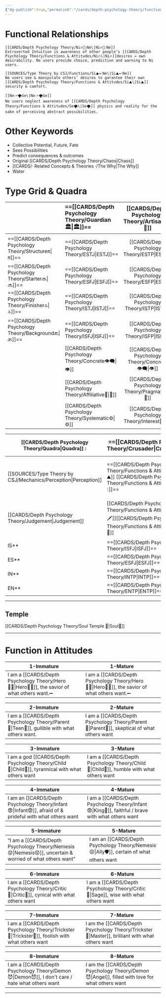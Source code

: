 ```yaml
---
{"dg-publish":true,"permalink":"/cards/depth-psychology-theory/functions-and-attitudes/ne/","created":"2022-12-27T21:20:33.776+01:00","updated":"2023-04-25T19:19:09.122+02:00"}
---
```


# Functional Relationships 

	[[CARDS/Depth Psychology Theory/Ni🔥💫💧Ne\|Ni🔥💫💧Ne]] 
	Extroverted Intuition is awareness of other people’s [[CARDS/Depth Psychology Theory/Functions & Attitudes/Ni🔥\|Ni🔥]]desires ↔️ own desirability. Ne users provide choice, prediction and warning to Ni users. 

	[[SOURCES/Type Theory by CSJ/Functions/Si⛰️↔️💧Ne\|Si⛰️↔️💧Ne]] 
	Ne users see & manipulate others’ desires to garantee their own [[CARDS/Depth Psychology Theory/Functions & Attitudes/Si⛰️\|Si⛰️]] security & comfort.  

	[[Ne💧⚡🌪️Se\|Ne💧⚡🌪️Se]]
	Ne users neglect awareness of [[CARDS/Depth Psychology Theory/Functions & Attitudes/Se🌪️\|Se🌪️]] physics and reality for the sake of perceiving abstract possibilities. 

# Other Keywords 
- Collective Potential, Future, Fate
- Sees Possibilities 
- Predict consequences & outcomes 
- Original [[CARDS/Depth Psychology Theory/Chaos\|Chaos]]
- [[CARDS/· Related Concepts & Theories ·/The Why\|The Why]]
- Water

# Type Grid & Quadra 

|                      | <font size="4"> ==[[CARDS/Depth Psychology Theory/Guardian 🏛️\|🏛️]]==</font>   |  <font size="4"> [[CARDS/Depth Psychology Theory/Artisan 🧰\|🧰]]</font>   | <font size="4"> ==[[CARDS/Depth Psychology Theory/Future-Thinker 🔮\|🔮]]==</font> | <font size="4"> ==[[CARDS/Depth Psychology Theory/Idealist🦄\|🦄]]==</font>    |                       |                            |                     |
|:-------------------- |:--------------------- |:---------------------:|:------------------------- |:--------------------- |:--------------------- |:-------------------------- |:--------------------- |
| ==[[CARDS/Depth Psychology Theory/Structure🔛\|🔛]]==  | ==[[CARDS/Depth Psychology Theory/ESTJ\|ESTJ]]==              |       [[CARDS/Depth Psychology Theory/ESTP\|ESTP]]        | [[CARDS/Depth Psychology Theory/ENTJ\|ENTJ]]                  | [[CARDS/Depth Psychology Theory/ENFJ\|ENFJ]]              | [[CARDS/Depth Psychology Theory/Direct➡️\|➡️]]      | [[CARDS/Depth Psychology Theory/Initiating👋\|👋]]       | [[CARDS/Depth Psychology Theory/Outcome🏆\|🎯]]     |
| ==[[CARDS/Depth Psychology Theory/Starter🔜\|🔜]]==    | ==[[CARDS/Depth Psychology Theory/ESFJ\|ESFJ]]==              |       [[CARDS/Depth Psychology Theory/ESFP\|ESFP]]        | ==[[CARDS/Depth Psychology Theory/ENTP\|ENTP]]==                  | ==[[CARDS/Depth Psychology Theory/ENFP\|ENFP]]==              | [[CARDS/Depth Psychology Theory/Informative↪️\|↪️]] | [[CARDS/Depth Psychology Theory/Initiating👋\|👋]]       | [[CARDS/Depth Psychology Theory/Progression🏃\|🚧]] |
| ==[[CARDS/Depth Psychology Theory/Finisher🔝\|🔝]]==   | ==[[CARDS/Depth Psychology Theory/ISTJ\|ISTJ]]==              |       [[CARDS/Depth Psychology Theory/ISTP\|ISTP]]        | [[CARDS/Depth Psychology Theory/INTJ\|INTJ]]                  | [[CARDS/Depth Psychology Theory/INFJ\|INFJ]]              | [[CARDS/Depth Psychology Theory/Direct➡️\|➡️]]      | [[CARDS/Depth Psychology Theory/Responding🧘‍♂️\|🧘‍♂️]] | [[CARDS/Depth Psychology Theory/Progression🏃\|🚧]] |
| ==[[CARDS/Depth Psychology Theory/Background🔙\|🔙]]== | ==[[CARDS/Depth Psychology Theory/ISFJ\|ISFJ]]==              |       [[CARDS/Depth Psychology Theory/ISFP\|ISFP]]        | ==[[CARDS/Depth Psychology Theory/INTP\|INTP]]==                  | ==[[CARDS/Depth Psychology Theory/INFP\|INFP]]==              | [[CARDS/Depth Psychology Theory/Informative↪️\|↪️]] | [[CARDS/Depth Psychology Theory/Responding🧘‍♂️\|🧘‍♂️]] | [[CARDS/Depth Psychology Theory/Outcome🏆\|🎯]]     |
|                      | [[CARDS/Depth Psychology Theory/Concrete👁️‍🗨️\|👁️]] | [[CARDS/Depth Psychology Theory/Concrete👁️‍🗨️\|👁️]] | [[CARDS/Depth Psychology Theory/Abstract🧲\|🧲]]        | [[CARDS/Depth Psychology Theory/Abstract🧲\|🧲]]    |                       |                            |                       |
|                      | [[CARDS/Depth Psychology Theory/Affiliative🐜\|🐜]] |  [[CARDS/Depth Psychology Theory/Pragmatic🦊\|🦊]]  | [[CARDS/Depth Psychology Theory/Pragmatic🦊\|🦊]]       | [[CARDS/Depth Psychology Theory/Affiliative🐜\|🐜]] |                       |                            |                       |
|                      | [[CARDS/Depth Psychology Theory/Systematic⚙️\|⚙️]]  |  [[CARDS/Depth Psychology Theory/Interest👀\|👀]]   | [[CARDS/Depth Psychology Theory/Systematic⚙️\|⚙️]]      | [[CARDS/Depth Psychology Theory/Interest👀\|👀]]    |                       |                            |                       |


| [[CARDS/Depth Psychology Theory/Quadra\|Quadra]] :| <font size="4"> ==[[CARDS/Depth Psychology Theory/Crusader\|Crusader]]==</font> | <font size="4"> [[CARDS/Depth Psychology Theory/Templar\|Templar]]</font> | <font size="4"> [[CARDS/Depth Psychology Theory/Wayfarer\|Wayfarer]]</font> | <font size="4"> ==[[CARDS/Depth Psychology Theory/Philosopher\|Philosopher]]==</font> |
| -------------- | ------------------------- | ------------------------ | ------------------------ | ------------------------- |
| [[SOURCES/Type Theory by CSJ/Mechanics/Perception\|Perception]] | ==[[CARDS/Depth Psychology Theory/Functions & Attitudes/Si⛰️\|⛰️]] [[CARDS/Depth Psychology Theory/Functions & Attitudes/Ne💧\|💧]]== | [[CARDS/Depth Psychology Theory/Functions & Attitudes/Ni🔥\|🔥]][[CARDS/Depth Psychology Theory/Functions & Attitudes/Se🌪️\|🌪️]] | [[CARDS/Depth Psychology Theory/Functions & Attitudes/Ni🔥\|🔥]][[CARDS/Depth Psychology Theory/Functions & Attitudes/Se🌪️\|🌪️]] | ==[[CARDS/Depth Psychology Theory/Functions & Attitudes/Si⛰️\|⛰️]] [[CARDS/Depth Psychology Theory/Functions & Attitudes/Ne💧\|💧]]== |
| [[CARDS/Depth Psychology Theory/Judgement\|Judgement]]  | [[CARDS/Depth Psychology Theory/Functions & Attitudes/Ti🗡️\|🗡️]][[CARDS/Depth Psychology Theory/Functions & Attitudes/Fe💉\|💉]]  | [[CARDS/Depth Psychology Theory/Functions & Attitudes/Ti🗡️\|🗡️]][[CARDS/Depth Psychology Theory/Functions & Attitudes/Fe💉\|💉]] | [[CARDS/Depth Psychology Theory/Functions & Attitudes/Fi🧭\|🧭]][[CARDS/Depth Psychology Theory/Functions & Attitudes/Te🏹\|🏹]] | [[CARDS/Depth Psychology Theory/Functions & Attitudes/Fi🧭\|🧭]][[CARDS/Depth Psychology Theory/Functions & Attitudes/Te🏹\|🏹]]  |
| IS**             | ==[[CARDS/Depth Psychology Theory/ISFJ\|ISFJ]]==                  | [[CARDS/Depth Psychology Theory/ISTP\|ISTP]]                 | [[CARDS/Depth Psychology Theory/ISFP\|ISFP]]                 | ==[[CARDS/Depth Psychology Theory/ISTJ\|ISTJ]]==                  |
| ES**             | ==[[CARDS/Depth Psychology Theory/ESFJ\|ESFJ]]==                  | [[CARDS/Depth Psychology Theory/ESTP\|ESTP]]                 | [[CARDS/Depth Psychology Theory/ESFP\|ESFP]]                 | ==[[CARDS/Depth Psychology Theory/ESTJ\|ESTJ]]==                  |
| IN**             | ==[[CARDS/Depth Psychology Theory/INTP\|INTP]]==                  | [[CARDS/Depth Psychology Theory/INFJ\|INFJ]]                 | [[CARDS/Depth Psychology Theory/INTJ\|INTJ]]                 | ==[[CARDS/Depth Psychology Theory/INFP\|INFP]]==                  |
| EN**             | ==[[CARDS/Depth Psychology Theory/ENTP\|ENTP]]==                  | [[CARDS/Depth Psychology Theory/ENFJ\|ENFJ]]                 | [[CARDS/Depth Psychology Theory/ENTJ\|ENTJ]]                 | ==[[CARDS/Depth Psychology Theory/ENFP\|ENFP]]==                  |


---
## Temple 
[[CARDS/Depth Psychology Theory/Soul Temple 👥\|Soul👥]]

--- 

# Function in Attitudes
| 1-Immature                                             | 1-Mature                                               |
| ------------------------------------------------------ | ------------------------------------------------------ |
| I am a [[CARDS/Depth Psychology Theory/Hero🦸‍♂️\|Hero🦸‍♂️]], the savior of what others want.➖ | I am a [[CARDS/Depth Psychology Theory/Hero🦸‍♂️\|Hero🦸‍♂️]], the savior of what others want.➖ |

| 2-Immature                                                   | 2-Mature                                           |
| ------------------------------------------------------------ | -------------------------------------------------- |
| I am a [[CARDS/Depth Psychology Theory/Parent🤨\|Teen👦]], gullible with what others want. | I am a [[CARDS/Depth Psychology Theory/Parent🤨\|Parent🤨]], skeptical of what others want |

| 3-Immature                                               | 3-Mature                                         |
| -------------------------------------------------------- | ------------------------------------------------ |
| I am a god [[CARDS/Depth Psychology Theory/Child👼\|Child👼]], tyrannical with what others want | I am a [[CARDS/Depth Psychology Theory/Child👼\|Child👼]], humble with what others want |

| 4-Immature                                                       | 4-Mature                                                            |
| ---------------------------------------------------------------- | ------------------------------------------------------------------- |
| I am an [[CARDS/Depth Psychology Theory/Infant😨\|Infant😨]], afraid of & prideful with what others want | I am a [[CARDS/Depth Psychology Theory/Infant😨\|King👑]], faithful / brave with what others want |

| 5-Immature                                                      | 5-Mature                                                    |
| --------------------------------------------------------------- | ----------------------------------------------------------- |
| “I am a [[CARDS/Depth Psychology Theory/Nemesis😟\|Nemesis😟]], uncertain & worried of what others want” | I am an [[CARDS/Depth Psychology Theory/Nemesis😟\|Ally🛡️]], certain of what others want |

| 6-Immature                                         | 6-Mature                                              |
| -------------------------------------------------- | ----------------------------------------------------- |
| I am a [[CARDS/Depth Psychology Theory/Critic🤔\|Critic🤔]], cynical with what others want | I am a [[CARDS/Depth Psychology Theory/Critic🤔\|Sage]], wise with what others want |

| 7-Immature                                            | 7-Mature                                                          |
| ----------------------------------------------------- | ----------------------------------------------------------------- |
| I am a [[CARDS/Depth Psychology Theory/Trickster🤡\|Trickster🤡]], foolish with what others want | I am the [[CARDS/Depth Psychology Theory/Trickster🤡\|Master]], brilliant with what others want |

| 8-Immature                                               | 8-Mature                                                           |
| -------------------------------------------------------- | ------------------------------------------------------------------ |
| I am a [[CARDS/Depth Psychology Theory/Demon😈\|Demon😈]], I don't care / hate what others want | I am the [[CARDS/Depth Psychology Theory/Demon😈\|Angel]], filled with love for what others want |

---